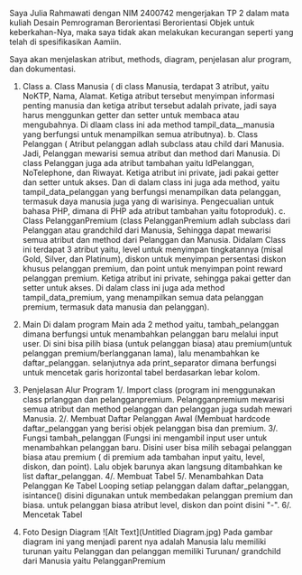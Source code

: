 Saya Julia Rahmawati dengan NIM 2400742 mengerjakan TP 2 dalam mata kuliah Desain Pemrograman Berorientasi Berorientasi Objek untuk keberkahan-Nya, maka saya tidak akan melakukan kecurangan seperti yang telah di spesifikasikan Aamiin.

Saya akan menjelaskan atribut, methods, diagram, penjelasan alur program, dan dokumentasi.

1. Class
a. Class Manusia ( di class Manusia, terdapat 3 atribut, yaitu NoKTP, Nama, Alamat. Ketiga atribut tersebut menyimpan informasi penting manusia dan ketiga atribut tersebut adalah private, jadi saya harus menggunkan getter dan setter untuk membaca atau mengubahnya. Di dlaam class ini ada method tampil_data__manusia yang berfungsi untuk menampilkan semua atributnya).
b. Class Pelanggan ( Atribut pelanggan adlah subclass atau child dari Manusia. Jadi, Pelanggan mewarisi semua atribut dan method dari Manusia. Di class Pelanggan juga ada atribut tambahan yaitu IdPelanggan, NoTelephone, dan Riwayat. Ketiga atribut ini private, jadi pakai getter dan setter untuk akses. Dan di dalam class ini juga ada method, yaitu tampil_data_pelanggan yang berfungsi menampilkan data pelanggan, termasuk daya manusia juga yang di warisinya. Pengecualian untuk bahasa PHP, dimana di PHP ada atribut tambahan yaitu fotoproduk). 
c. Class PelangganPremium (class PelangganPremium adlah subclass dari Pelanggan atau grandchild dari Manusia, Sehingga dapat mewarisi semua atribut dan method dari Pelanggan dan Manusia. Didalam Class ini terdapat 3 atribut yaitu, level untuk menyimpan tingkatannya (misal Gold, Silver, dan Platinum), diskon untuk menyimpan persentasi diskon khusus pelanggan premium, dan point untuk menyimpan point reward pelanggan premium. Ketiga atribut ini private, sehingga pakai getter dan setter untuk akses. Di dalam class ini juga ada method tampil_data_premium, yang menampilkan semua data pelanggan premium, termasuk data manusia dan pelanggan).

2. Main
Di dalam program Main ada 2 method yaitu, tambah_pelanggan dimana berfungsi untuk menambahkan pelanggan baru melalui input user. Di sini bisa pilih biasa (untuk pelanggan biasa) atau premium(untuk pelanggan premium/berlangganan lama), lalu menambahkan ke daftar_pelanggan. selanjutnya ada print_separator dimana berfungsi untuk mencetak garis horizontal tabel berdasarkan lebar kolom.

3. Penjelasan Alur Program
1/. Import class (program ini menggunakan class prlanggan dan pelangganpremium. Pelangganpremium mewarisi semua atribut dan method pelanggan dan pelanggan juga sudah mewari Manusia.
2/. Membuat Daftar Pelanggan Awal (Membuat hardcode daftar_pelanggan yang berisi objek pelanggan bisa dan premium. 
3/. Fungsi tambah_pelanggan (Fungsi ini mengambil input user untuk menambahkan pelanggan baru. Disini user bisa milih sebagai pelanggan biasa atau premium ( di premium ada tambahan input yaitu, level, diskon, dan point). Lalu objek barunya akan langsung ditambahkan ke list daftar_pelanggan.
4/. Membuat Tabel 
5/. Menambahkan Data Pelanggan Ke Tabel
Looping setiap pelanggan dalam daftar_pelanggan, isintance() disini digunakan untuk membedakan pelanggan premium dan biasa. untuk pelanggan biasa atribut level, diskon dan point disini "-". 
6/. Mencetak Tabel

4. Foto Design Diagram
  ![Alt Text](Untitled Diagram.jpg)
Pada gambar diagram ini yang menjadi parent nya adalah Manusia lalu memiliki turunan yaitu Pelanggan dan pelanggan memiliki Turunan/ grandchild dari Manusia yaitu PelangganPremium
